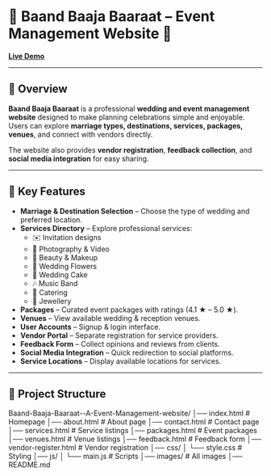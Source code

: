 # 💍 Baand Baaja Baaraat – Event Management Website 🎉

[**Live Demo**]()

---

## 📌 Overview
**Baand Baaja Baaraat** is a professional **wedding and event management website** designed to make planning celebrations simple and enjoyable.  
Users can explore **marriage types, destinations, services, packages, venues**, and connect with vendors directly.  

The website also provides **vendor registration**, **feedback collection**, and **social media integration** for easy sharing.

---

## 🚀 Key Features
- **Marriage & Destination Selection** – Choose the type of wedding and preferred location.
- **Services Directory** – Explore professional services:
  - ✉️ Invitation designs  
  - 📸 Photography & Video  
  - 💄 Beauty & Makeup  
  - 🌸 Wedding Flowers  
  - 🎂 Wedding Cake  
  - 🎶 Music Band  
  - 🍴 Catering  
  - 💎 Jewellery
- **Packages** – Curated event packages with ratings (4.1 ★ – 5.0 ★).
- **Venues** – View available wedding & reception venues.
- **User Accounts** – Signup & login interface.
- **Vendor Portal** – Separate registration for service providers.
- **Feedback Form** – Collect opinions and reviews from clients.
- **Social Media Integration** – Quick redirection to social platforms.
- **Service Locations** – Display available locations for services.

---

## 📂 Project Structure
Baand-Baaja-Baaraat--A-Event-Management-website/
│── index.html # Homepage
│── about.html # About page
│── contact.html # Contact page
│── services.html # Service listings
│── packages.html # Event packages
│── venues.html # Venue listings
│── feedback.html # Feedback form
│── vendor-register.html # Vendor registration
│── css/
│ └── style.css # Styling
│── js/
│ └── main.js # Scripts
│── images/ # All images
│── README.md
